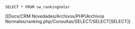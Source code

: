`SELECT * FROM sw_rankingValor`

[[Docs/CRM Novedades/Archivos/PHP/Archivos Normales/ranking.php/Consultas/SELECT/SELECT|SELECT]]